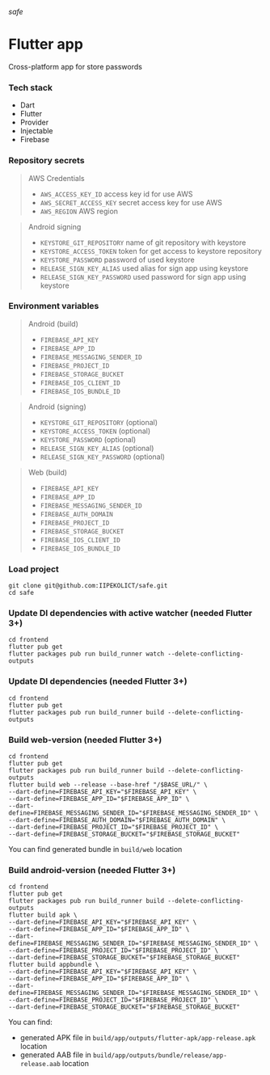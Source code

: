 _safe_

# Flutter app

Cross-platform app for store passwords

### Tech stack

- Dart
- Flutter
- Provider
- Injectable
- Firebase

### Repository secrets

> AWS Credentials
>
> - `AWS_ACCESS_KEY_ID` access key id for use AWS
> - `AWS_SECRET_ACCESS_KEY` secret access key for use AWS
> - `AWS_REGION` AWS region

> Android signing
> 
> - `KEYSTORE_GIT_REPOSITORY` name of git repository with keystore
> - `KEYSTORE_ACCESS_TOKEN` token for get access to keystore repository
> - `KEYSTORE_PASSWORD` password of used keystore
> - `RELEASE_SIGN_KEY_ALIAS` used alias for sign app using keystore
> - `RELEASE_SIGN_KEY_PASSWORD` used password for sign app using keystore

### Environment variables

> Android (build)
> - `FIREBASE_API_KEY`
> - `FIREBASE_APP_ID`
> - `FIREBASE_MESSAGING_SENDER_ID`
> - `FIREBASE_PROJECT_ID`
> - `FIREBASE_STORAGE_BUCKET`
> - `FIREBASE_IOS_CLIENT_ID`
> - `FIREBASE_IOS_BUNDLE_ID`

> Android (signing)
> - `KEYSTORE_GIT_REPOSITORY` (optional)
> - `KEYSTORE_ACCESS_TOKEN` (optional)
> - `KEYSTORE_PASSWORD` (optional)
> - `RELEASE_SIGN_KEY_ALIAS` (optional)
> - `RELEASE_SIGN_KEY_PASSWORD` (optional)

> Web (build)
> - `FIREBASE_API_KEY`
> - `FIREBASE_APP_ID`
> - `FIREBASE_MESSAGING_SENDER_ID`
> - `FIREBASE_AUTH_DOMAIN`
> - `FIREBASE_PROJECT_ID`
> - `FIREBASE_STORAGE_BUCKET`
> - `FIREBASE_IOS_CLIENT_ID`
> - `FIREBASE_IOS_BUNDLE_ID`

### Load project

```shell
git clone git@github.com:IIPEKOLICT/safe.git
cd safe
```

### Update DI dependencies with active watcher (needed Flutter 3+)

```shell
cd frontend
flutter pub get
flutter packages pub run build_runner watch --delete-conflicting-outputs
```

### Update DI dependencies (needed Flutter 3+)

```shell
cd frontend
flutter pub get
flutter packages pub run build_runner build --delete-conflicting-outputs
```

### Build web-version (needed Flutter 3+)

```shell
cd frontend
flutter pub get
flutter packages pub run build_runner build --delete-conflicting-outputs
flutter build web --release --base-href "/$BASE_URL/" \
--dart-define=FIREBASE_API_KEY="$FIREBASE_API_KEY" \
--dart-define=FIREBASE_APP_ID="$FIREBASE_APP_ID" \
--dart-define=FIREBASE_MESSAGING_SENDER_ID="$FIREBASE_MESSAGING_SENDER_ID" \
--dart-define=FIREBASE_AUTH_DOMAIN="$FIREBASE_AUTH_DOMAIN" \
--dart-define=FIREBASE_PROJECT_ID="$FIREBASE_PROJECT_ID" \
--dart-define=FIREBASE_STORAGE_BUCKET="$FIREBASE_STORAGE_BUCKET"
```

You can find generated bundle in `build/web` location

### Build android-version (needed Flutter 3+)

```shell
cd frontend
flutter pub get
flutter packages pub run build_runner build --delete-conflicting-outputs
flutter build apk \
--dart-define=FIREBASE_API_KEY="$FIREBASE_API_KEY" \
--dart-define=FIREBASE_APP_ID="$FIREBASE_APP_ID" \
--dart-define=FIREBASE_MESSAGING_SENDER_ID="$FIREBASE_MESSAGING_SENDER_ID" \
--dart-define=FIREBASE_PROJECT_ID="$FIREBASE_PROJECT_ID" \
--dart-define=FIREBASE_STORAGE_BUCKET="$FIREBASE_STORAGE_BUCKET"
flutter build appbundle \
--dart-define=FIREBASE_API_KEY="$FIREBASE_API_KEY" \
--dart-define=FIREBASE_APP_ID="$FIREBASE_APP_ID" \
--dart-define=FIREBASE_MESSAGING_SENDER_ID="$FIREBASE_MESSAGING_SENDER_ID" \
--dart-define=FIREBASE_PROJECT_ID="$FIREBASE_PROJECT_ID" \
--dart-define=FIREBASE_STORAGE_BUCKET="$FIREBASE_STORAGE_BUCKET"
```

You can find:

- generated APK file in `build/app/outputs/flutter-apk/app-release.apk` location
- generated AAB file in `build/app/outputs/bundle/release/app-release.aab` location
